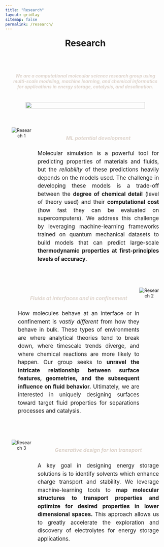 ```yaml
---
title: "Research"
layout: gridlay
sitemap: false
permalink: /research/
---
```


<style>

  .jumbotron {
    display: flex;
    flex-direction: column;
    align-items: stretch; /* Stretch the div vertically */
    padding: 20px;
    margin-bottom: 20px;
  }

  /* Customize the heading styles */
  h3#researchtitle {
    font-size: 28px; /* Adjust the font size as needed */
    text-align: center;
    margin: 20px 0; /* Add some margin for spacing */
    font-weight: bold; /* Make the text bold */
  }

  h3#researchtext {
    font-size: 20px; /* Adjust the font size as needed */
    text-align: left;
    margin: 20px 10; /* Add some margin for spacing */
    padding: 10 0px; /* Add padding to the text block for spacing */
  }

  /* Center the container and its content using Flexbox */
  .container {
    display: flex;
    flex-direction: column;
    align-items: center;
    justify-content: center;
    margin-top: 20px; /* Add margin as needed */
  }

/* Styling for Research Blocks */
  .research-section {
    display: flex;
    align-items: flex-start;
  }

  .research-image {
    max-width: 450px;
    max-height: 100%;
  }

  .research-content {
    flex-grow: 1;
    margin-left: 20px;
    font-size: 16px;
  }

  /* Avoid title overlap */
  .research-section h4 {
    margin-top: 0; /* Reset the top margin to remove overlap */
  }

  /* Improved styling for better readability */
  .research-content p {
    text-align: justify;
    line-height: 1.5;
  }

  /* Heading style for Research Blocks */
  h4 {
    margin-top: 10px;
  }

    /* Divider style */
  .research-divider {
    border-top: 2px solid lightgrey;
    margin-top: 20px;
    margin-bottom: 20px;
  }

  /* Responsive layout for narrow screens */
  @media (max-width: 768px) {
    .research-section {
      display: flex;
      flex-direction: column; /* Change to a single column layout */
      align-items: center;
      padding: 0px;
      margin-bottom: 20px;
      align-items: stretch;
    }

    .research-section .research-image img {
      max-width: 100%; /* Image takes full width in single column layout */
      height: auto; /* Maintain aspect ratio */
      align-items: stretch;
    }

    .research-content {
      margin-left: 0; /* Reset margin for single column layout */
      max-width: 100%; /* Text takes full width in single column layout */
    }

    .research-section.reverse-order {
      flex-direction: column-reverse; /* Change the order in single column layout */
    }

  /* Responsive layout for extremely narrow screens */
  @media (max-width: 480px) {

    .research-section .research-image img {
      max-width: 70%; /* Image takes 70% of the width on extremely small screens */
      display: flex;
      flex-direction: column; /* Change to a single column layout */
      align-items: center;
      padding: 20px;
      margin-bottom: 20px;
      align-items: stretch;
  }
}

</style>

<center>
<h3 id="researchtitle">Research</h3>

<!-- Overview graphic -->
<div class="jumbotron">
<div class="col-md-12 col-sm-12 mx-auto">
<br/>
<h5 id="researchtext" style="color: #ded4cc;"> We are a computational molecular science research group using <strong>multi-scale modeling, machine learning, and chemical informatics</strong> for applications in energy storage, catalysis, and desalination. </h5>
<br/>
<img src="{{ site.url }}{{ site.baseurl }}/images/research0.svg" width="90%"/>
</div>
</div>


<!-- Research 1: -->
<div class="jumbotron">
  <div class="col-md-12 col-sm-12 mx-auto">
    <div class="research-section reverse-order">
      <img src="{{ site.url }}{{ site.baseurl }}/images/research1.png" alt="Research 1" style="max-width: 450px;" />
      <div class="research-content">
        <h5 style="color: #ded4cc;"><strong>ML potential development</strong></h5>
        <p style="font-size: 17px;">Molecular simulation is a powerful tool for predicting properties of materials and fluids, but the <em>reliability</em> of these predictions heavily depends on the models used. The challenge in developing these models is a trade-off between the <strong>degree of chemical detail</strong> (level of theory used) and their <strong>computational cost</strong> (how fast they can be evaluated on supercomputers). We address this challenge by leveraging machine-learning frameworks trained on quantum mechanical datasets to build models that can predict large-scale <strong style="font-weight: bold;">thermodynamic properties at first-principles levels of accuracy</strong>.</p>
      </div>
    </div>
  </div>
</div>

<!-- Research 2: -->
<div class="jumbotron">
  <div class="col-md-12 col-sm-12 mx-auto">
    <div class="research-section">
      <div class="research-content">
      <h5 style="color: #ded4cc;"><strong>Fluids at interfaces and in confinement</strong></h5>
<p style="text-align: justify; font-size: 17px;"> How molecules behave at an interface or in confinement is <em>vastly different</em> from how they behave in bulk. These types of environments are where analytical theories tend to break down, where timescale trends diverge, and where chemical reactions are more likely to happen. Our group seeks to <strong>unravel the intricate relationship between surface features, geometries, and the subsequent influence on fluid behavior.</strong> Ultimately, we are interested in uniquely designing surfaces toward target fluid properties for separations processes and catalysis.</p>
      </div>
      <img src="{{ site.url }}{{ site.baseurl }}/images/research2.png" alt="Research 2" style="max-width: 400px;" />
    </div>
  </div>
</div>

<!-- Research 3: -->
<div class="jumbotron">
  <div class="col-md-12 col-sm-12 mx-auto">
    <div class="research-section reverse-order">
      <img src="{{ site.url }}{{ site.baseurl }}/images/research3.png" alt="Research 3" style="max-width: 450px;" />
      <div class="research-content">
      <h5 style="color: #ded4cc;"><strong>Generative design for ion transport</strong></h5>
<p style="text-align: justify; font-size: 17px;">A key goal in designing energy storage solutions is to identify solvents which enhance charge transport and stability. We leverage machine-learning tools to <strong>map molecular structures to transport properties and optimize for desired properties in lower dimensional spaces.</strong> This approach allows us to greatly accelerate the exploration and discovery of electrolytes for energy storage applications. </p>
      </div>
    </div>
  </div>
</div>


